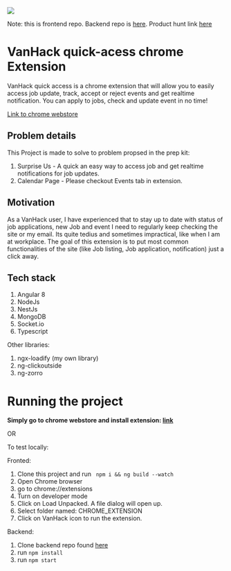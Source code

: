 <img src="https://ph-files.imgix.net/3586e786-1446-4987-9eda-7565dd61d213?auto=format&auto=compress&codec=mozjpeg&cs=strip&w=381.6907675194661&h=380&fit=max&dpr=2">

Note: this is frontend repo. Backend repo is [here](https://github.com/goodmite/vh2019-be). Product hunt link [here](https://www.producthunt.com/posts/vanhackathon-vanhack-chorme-extension)

# VanHack quick-acess chrome Extension

VanHack quick access is a chrome extension that will allow you to easily access job update, track, accept or reject events and get realtime notification. You can apply to jobs, check and update event in no time!

[Link to chrome webstore](https://chrome.google.com/webstore/detail/vanhack-quick-access/ccedfcdijipjpkclkdehieejnddhdmdd)

## Problem details
This Project is made to solve to problem propsed in the prep kit: 
1. Surprise Us - A quick an easy way to access job and get realtime notifications for job updates.
2. Calendar Page - Please checkout Events tab in extension. 

## Motivation
As a VanHack user, I have experienced that to stay up to date with status of job applications, new Job and event I need to regularly keep checking the site or my email. Its quite tedius and sometimes impractical, like when I am at workplace.
The goal of this extension is to put most common functionalities of the site (like Job listing, Job application, notification) just a click away.

## Tech stack
1. Angular 8
2. NodeJs
3. NestJs
4. MongoDB
5. Socket.io
6. Typescript

Other libraries:
1. ngx-loadify (my own library)
2. ng-clickoutside
3. ng-zorro


# Running the project
**Simply go to chrome webstore and install extension: [link](https://chrome.google.com/webstore/detail/vanhack-quick-access/ccedfcdijipjpkclkdehieejnddhdmdd)**

OR

To test locally:

Fronted:
1. Clone this project and run ``` npm i && ng build --watch```
1. Open Chrome browser
2. go to chrome://extensions
3. Turn on developer mode
4. Click on Load Unpacked. A file dialog will open up.
5. Select folder named: CHROME_EXTENSION
6. Click on VanHack icon to run the extension.

Backend:

1. Clone backend repo found [here](https://github.com/goodmite/vh2019-be)
2. run ```npm install```
3. run ```npm start```
